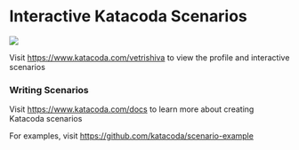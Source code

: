 # Interactive Katacoda Scenarios

[![](http://shields.katacoda.com/katacoda/vetrishiva/count.svg)](https://www.katacoda.com/vetrishiva "Get your profile on Katacoda.com")

Visit https://www.katacoda.com/vetrishiva to view the profile and interactive scenarios

### Writing Scenarios
Visit https://www.katacoda.com/docs to learn more about creating Katacoda scenarios

For examples, visit https://github.com/katacoda/scenario-example
